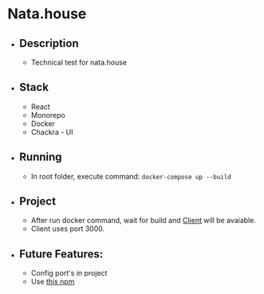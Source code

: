 # Nata.house

- ## Description

  - Technical test for nata.house

- ## Stack

  - React
  - Monorepo
  - Docker
  - Chackra - UI

- ## Running

  - In root folder, execute command: `docker-compose up --build`

- ## Project

  - After run docker command, wait for build and [Client](http://localhost:3000) will be avaiable.
  - Client uses port 3000.

* ## Future Features:
  - Config port's in project
  - Use [this npm](https://www.npmjs.com/package/react-star-wars-crawl)
